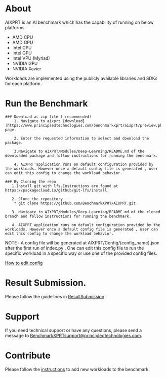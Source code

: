 # About

AIXPRT is an AI benchmark which has the capability of running on below platforms  
* AMD CPU
* AMD GPU
* Intel CPU
* Intel GPU
* Intel VPU (Myriad)
* NVIDIA GPU
* NVIDIA Xavier

Workloads are implemented using the publicly available libraries and SDKs for each platform.

# Run the Benchmark
    ### Download as zip file ( recommended)
        1. Navigate to aixprt [download](https://www.principledtechnologies.com/benchmarkxprt/aixprt/preview.php) page.
        
        2. Enter the requested information to select and download the package. 
        
        3.Navigate to AIXPRT/Modules/Deep-Learning/README.md of the downloaded package and follow instructions for running the benchmark.
        
        4. AIXPRT application runs on default configuration provided by the workloads. However once a default config file is generated , user can edit this config to change the workload behavior.
        
    ### By Cloning the repo 
       1.Install git with lfs.Instructions are found at https://packagecloud.io/github/git-lfs/install.
    
       2. Clone the repository 
        * git clone https://github.com/BenchmarkXPRT/AIXPRT.git
    
       3. Navigate to AIXPRT/Modules/Deep-Learning/README.md of the cloned branch and follow instructions for running the benchmark.
    
       4. AIXPRT application runs on default configuration provided by the workloads. However once a default config file is generated , user can edit this config to change the workload behavior.
    
    
NOTE : A config file will be generated at AIXPRT/Config/{config_name}.json after the first run of index.py . One can edit this config file to run the specific workload in a specific way or use one of the provided config files. 

[How to edit config](https://github.com/BenchmarkXPRT/AIXPRT/blob/master/Tensorflow/AIXPRT/EditConfig.md)

# Result Submission. 
Please follow the guidelines in [ResultSubmission](https://github.com/BenchmarkXPRT/AIXPRT/blob/master/Tensorflow/AIXPRT/ResultSubmission.md)

# Support
If you need technical support or have any questions, please send a message to BenchmarkXPRTsupport@principledtechnologies.com.

# Contribute
Please follow the [instructions](https://github.com/BenchmarkXPRT/AIXPRT/blob/master/Tensorflow/AIXPRT/Add_Edit_Workload.md) to add new workloads to the benchmark.
